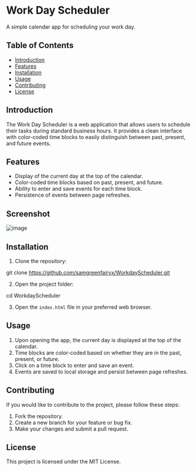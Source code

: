 # Work Day Scheduler

A simple calendar app for scheduling your work day.

## Table of Contents
- [Introduction](#introduction)
- [Features](#features)
- [Installation](#installation)
- [Usage](#usage)
- [Contributing](#contributing)
- [License](#license)

## Introduction

The Work Day Scheduler is a web application that allows users to schedule their tasks during standard business hours. It provides a clean interface with color-coded time blocks to easily distinguish between past, present, and future events.

## Features

- Display of the current day at the top of the calendar.
- Color-coded time blocks based on past, present, and future.
- Ability to enter and save events for each time block.
- Persistence of events between page refreshes.

## Screenshot

![image](https://github.com/Samgreenfairyx/WorkdayScheduler/assets/150940744/4a6c0bda-10e9-4402-8e97-055dfadc51a7)


## Installation

1. Clone the repository:

git clone https://github.com/samgreenfairyx/WorkdayScheduler.git

2. Open the project folder:

 cd WorkdayScheduler

3. Open the `index.html` file in your preferred web browser.

## Usage

1. Upon opening the app, the current day is displayed at the top of the calendar.
2. Time blocks are color-coded based on whether they are in the past, present, or future.
3. Click on a time block to enter and save an event.
4. Events are saved to local storage and persist between page refreshes.

## Contributing

If you would like to contribute to the project, please follow these steps:

1. Fork the repository.
2. Create a new branch for your feature or bug fix.
3. Make your changes and submit a pull request.

## License

This project is licensed under the MIT License.
